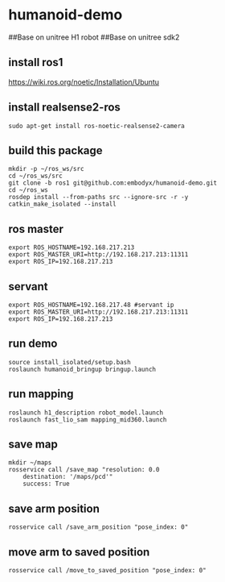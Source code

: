 # humanoid-demo

##Base on unitree H1 robot
##Base on unitree sdk2

## install ros1
   https://wiki.ros.org/noetic/Installation/Ubuntu

## install realsense2-ros
    sudo apt-get install ros-noetic-realsense2-camera

## build this package
    mkdir -p ~/ros_ws/src
    cd ~/ros_ws/src
    git clone -b ros1 git@github.com:embodyx/humanoid-demo.git
    cd ~/ros_ws
    rosdep install --from-paths src --ignore-src -r -y
    catkin_make_isolated --install


## ros master
    export ROS_HOSTNAME=192.168.217.213
    export ROS_MASTER_URI=http://192.168.217.213:11311
    export ROS_IP=192.168.217.213
## servant
    export ROS_HOSTNAME=192.168.217.48 #servant ip
    export ROS_MASTER_URI=http://192.168.217.213:11311
    export ROS_IP=192.168.217.213


## run demo
    source install_isolated/setup.bash
    roslaunch humanoid_bringup bringup.launch

## run mapping
    roslaunch h1_description robot_model.launch
    roslaunch fast_lio_sam mapping_mid360.launch
## save map
    mkdir ~/maps
    rosservice call /save_map "resolution: 0.0
        destination: '/maps/pcd'" 
        success: True

## save arm position
    rosservice call /save_arm_position "pose_index: 0"
## move arm to saved position
    rosservice call /move_to_saved_position "pose_index: 0"
